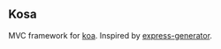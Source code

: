 ## Kosa
 
MVC framework for [koa](http://koajs.com). Inspired by [express-generator](https://github.com/expressjs/generator).


